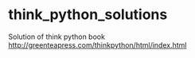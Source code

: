 # think_python_solutions
Solution of think python book
http://greenteapress.com/thinkpython/html/index.html
